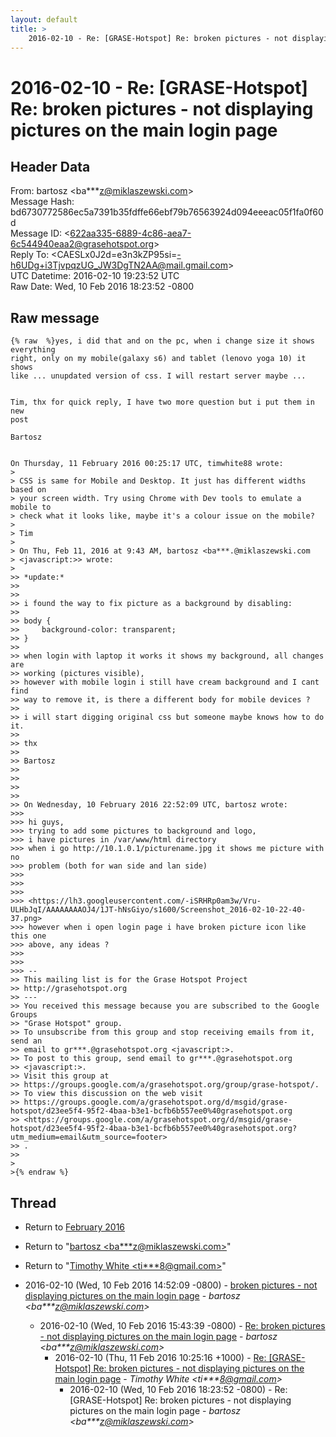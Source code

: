 ```yaml
---
layout: default
title: >
    2016-02-10 - Re: [GRASE-Hotspot] Re: broken pictures - not displaying pictures on the main login page
---
```


# 2016-02-10 - Re: [GRASE-Hotspot] Re: broken pictures - not displaying pictures on the main login page

## Header Data

From: bartosz \<ba***z@miklaszewski.com\><br>
Message Hash: bd6730772586ec5a7391b35fdffe66ebf79b76563924d094eeeac05f1fa0f60d<br>
Message ID: \<622aa335-6889-4c86-aea7-6c544940eaa2@grasehotspot.org\><br>
Reply To: \<CAESLx0J2d=e3n3kZP95si=-h6UDg+i3TjvpqzUG_JW3DgTN2AA@mail.gmail.com\><br>
UTC Datetime: 2016-02-10 19:23:52 UTC<br>
Raw Date: Wed, 10 Feb 2016 18:23:52 -0800<br>

## Raw message

```
{% raw  %}yes, i did that and on the pc, when i change size it shows everything 
right, only on my mobile(galaxy s6) and tablet (lenovo yoga 10) it shows 
like ... unupdated version of css. I will restart server maybe ... 


Tim, thx for quick reply, I have two more question but i put them in new 
post

Bartosz


On Thursday, 11 February 2016 00:25:17 UTC, timwhite88 wrote:
>
> CSS is same for Mobile and Desktop. It just has different widths based on 
> your screen width. Try using Chrome with Dev tools to emulate a mobile to 
> check what it looks like, maybe it's a colour issue on the mobile?
>
> Tim
>
> On Thu, Feb 11, 2016 at 9:43 AM, bartosz <ba***.@miklaszewski.com 
> <javascript:>> wrote:
>
>> *update:*
>>
>>
>> i found the way to fix picture as a background by disabling:
>>
>> body {
>>     background-color: transparent;
>> }
>>
>> when login with laptop it works it shows my background, all changes are 
>> working (pictures visible),
>> however with mobile login i still have cream background and I cant find 
>> way to remove it, is there a different body for mobile devices ?
>>
>> i will start digging original css but someone maybe knows how to do it.
>>
>> thx
>>
>> Bartosz
>>
>>
>>
>>
>> On Wednesday, 10 February 2016 22:52:09 UTC, bartosz wrote:
>>>
>>> hi guys,
>>> trying to add some pictures to background and logo,
>>> i have pictures in /var/www/html directory
>>> when i go http://10.1.0.1/picturename.jpg it shows me picture with no 
>>> problem (both for wan side and lan side)
>>>
>>>
>>>
>>> <https://lh3.googleusercontent.com/-iSRHRp0am3w/Vru-ULHbJqI/AAAAAAAAOJ4/1JT-hNsGiyo/s1600/Screenshot_2016-02-10-22-40-37.png>
>>> however when i open login page i have broken picture icon like this one 
>>> above, any ideas ?
>>>
>>>
>>> -- 
>> This mailing list is for the Grase Hotspot Project 
>> http://grasehotspot.org
>> --- 
>> You received this message because you are subscribed to the Google Groups 
>> "Grase Hotspot" group.
>> To unsubscribe from this group and stop receiving emails from it, send an 
>> email to gr***.@grasehotspot.org <javascript:>.
>> To post to this group, send email to gr***.@grasehotspot.org 
>> <javascript:>.
>> Visit this group at 
>> https://groups.google.com/a/grasehotspot.org/group/grase-hotspot/.
>> To view this discussion on the web visit 
>> https://groups.google.com/a/grasehotspot.org/d/msgid/grase-hotspot/d23ee5f4-95f2-4baa-b3e1-bcfb6b557ee0%40grasehotspot.org 
>> <https://groups.google.com/a/grasehotspot.org/d/msgid/grase-hotspot/d23ee5f4-95f2-4baa-b3e1-bcfb6b557ee0%40grasehotspot.org?utm_medium=email&utm_source=footer>
>> .
>>
>
>{% endraw %}
```

## Thread

+ Return to [February 2016](/archive/2016/02)

+ Return to "[bartosz <ba***z<span>@</span>miklaszewski.com>](/authors/ba___z_at_miklaszewski_com)"
+ Return to "[Timothy White <ti***8<span>@</span>gmail.com>](/authors/ti___8_at_gmail_com)"

+ 2016-02-10 (Wed, 10 Feb 2016 14:52:09 -0800) - [broken pictures - not displaying pictures on the main login page](/archive/2016/02/63f9b82950ad139a4d4d358549b631f8263a3c239457a8396ea8a716e74af702) - _bartosz \<ba***z@miklaszewski.com\>_
  + 2016-02-10 (Wed, 10 Feb 2016 15:43:39 -0800) - [Re: broken pictures - not displaying pictures on the main login page](/archive/2016/02/6b65338a46ca461441eb55e79daf25a02f92aed8d8639a1c40a075b524a73d82) - _bartosz \<ba***z@miklaszewski.com\>_
    + 2016-02-10 (Thu, 11 Feb 2016 10:25:16 +1000) - [Re: [GRASE-Hotspot] Re: broken pictures - not displaying pictures on the main login page](/archive/2016/02/df7dcaedea2c52c4d4b1cd330b259a2090e6ef6dd26c0bfbb3233eb43dbf15af) - _Timothy White \<ti***8@gmail.com\>_
      + 2016-02-10 (Wed, 10 Feb 2016 18:23:52 -0800) - Re: [GRASE-Hotspot] Re: broken pictures - not displaying pictures on the main login page - _bartosz \<ba***z@miklaszewski.com\>_

